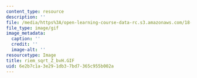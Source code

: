 ```yaml
---
content_type: resource
description: ''
file: /media/https%3A/open-learning-course-data-rc.s3.amazonaws.com/18-04-complex-variables-with-applications-fall-1999/6e2b7c1a3e291db37bd7365c955b002a_riem_sqrt_Z_bvH.GIF
file_type: image/gif
image_metadata:
  caption: ''
  credit: ''
  image-alt: ''
resourcetype: Image
title: riem_sqrt_Z_bvH.GIF
uid: 6e2b7c1a-3e29-1db3-7bd7-365c955b002a
---
```

